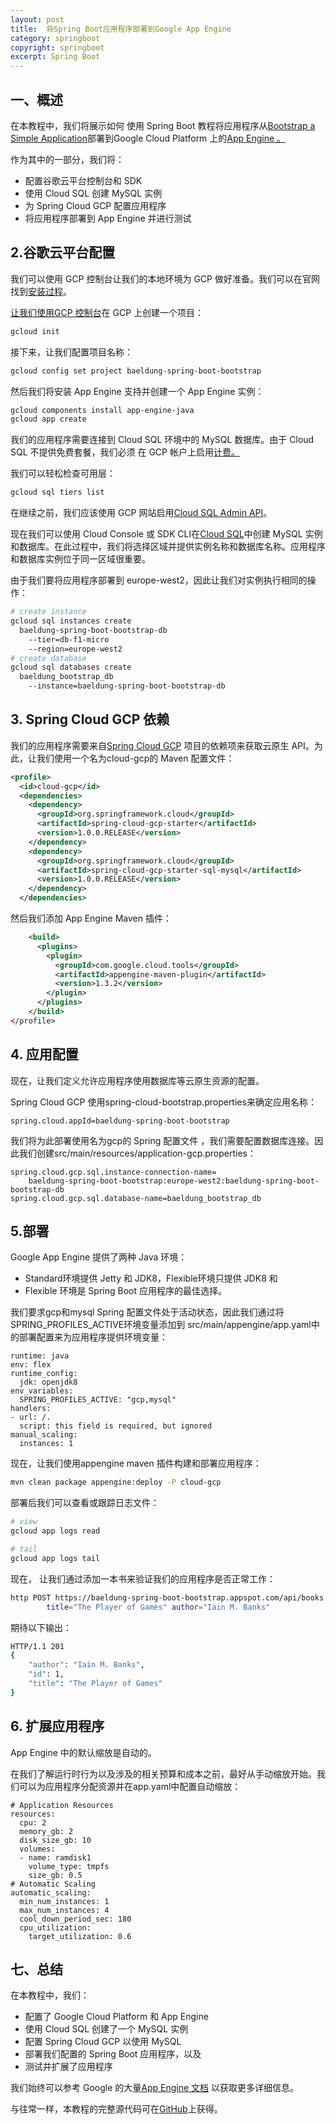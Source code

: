 ```yaml
---
layout: post
title:  将Spring Boot应用程序部署到Google App Engine
category: springboot
copyright: springboot
excerpt: Spring Boot
---
```


## 一、概述

在本教程中，我们将展示如何 使用 Spring Boot 教程将应用程序从[Bootstrap a Simple Application](https://www.baeldung.com/spring-boot-start)部署到Google Cloud Platform 上的[App Engine 。](https://cloud.google.com/appengine/)

作为其中的一部分，我们将：

-   配置谷歌云平台控制台和 SDK
-   使用 Cloud SQL 创建 MySQL 实例
-   为 Spring Cloud GCP 配置应用程序
-   将应用程序部署到 App Engine 并进行测试

## 2.谷歌云平台配置

我们可以使用 GCP 控制台让我们的本地环境为 GCP 做好准备。我们可以在官网找到[安装过程](https://cloud.google.com/sdk/)。

[让我们使用GCP 控制台](https://console.cloud.google.com/)在 GCP 上创建一个项目：

```bash
gcloud init
```

接下来，让我们配置项目名称：

```bash
gcloud config set project baeldung-spring-boot-bootstrap
```

然后我们将安装 App Engine 支持并创建一个 App Engine 实例：

```bash
gcloud components install app-engine-java
gcloud app create
```

我们的应用程序需要连接到 Cloud SQL 环境中的 MySQL 数据库。由于 Cloud SQL 不提供免费套餐，我们必须 在 GCP 帐户上启用[计费。](https://cloud.google.com/billing/docs/how-to/modify-project)

我们可以轻松检查可用层：

```bash
gcloud sql tiers list

```

在继续之前，我们应该使用 GCP 网站启用[Cloud SQL Admin API](https://console.cloud.google.com/flows/enableapi?apiid=sqladmin)。

 现在我们可以使用 Cloud Console 或 SDK CLI在[Cloud SQL](https://console.cloud.google.com/sql/instances)中创建 MySQL 实例和数据库。在此过程中，我们将选择区域并提供实例名称和数据库名称。应用程序和数据库实例位于同一区域很重要。

由于我们要将应用程序部署到 europe-west2，因此让我们对实例执行相同的操作：

```bash
# create instance
gcloud sql instances create 
  baeldung-spring-boot-bootstrap-db 
    --tier=db-f1-micro 
    --region=europe-west2
# create database
gcloud sql databases create 
  baeldung_bootstrap_db 
    --instance=baeldung-spring-boot-bootstrap-db
```

## 3. Spring Cloud GCP 依赖

我们的应用程序需要来自[Spring Cloud GCP](https://spring.io/projects/spring-cloud-gcp) 项目的依赖项来获取云原生 API。为此，让我们使用一个名为cloud-gcp的 Maven 配置文件：

```xml
<profile>
  <id>cloud-gcp</id>
  <dependencies>
    <dependency>
      <groupId>org.springframework.cloud</groupId>
      <artifactId>spring-cloud-gcp-starter</artifactId>
      <version>1.0.0.RELEASE</version>
    </dependency>
    <dependency>
      <groupId>org.springframework.cloud</groupId>
      <artifactId>spring-cloud-gcp-starter-sql-mysql</artifactId>
      <version>1.0.0.RELEASE</version>
    </dependency>
  </dependencies>
```

然后我们添加 App Engine Maven 插件：

```xml
    <build>
      <plugins>
        <plugin>
          <groupId>com.google.cloud.tools</groupId>
          <artifactId>appengine-maven-plugin</artifactId>
          <version>1.3.2</version>
        </plugin>
      </plugins>
    </build>
</profile>
```

## 4. 应用配置

现在，让我们定义允许应用程序使用数据库等云原生资源的配置。

Spring Cloud GCP 使用spring-cloud-bootstrap.properties来确定应用名称：

```plaintext
spring.cloud.appId=baeldung-spring-boot-bootstrap
```

我们将为此部署使用名为gcp的 Spring 配置文件 ，我们需要配置数据库连接。因此我们创建src/main/resources/application-gcp.properties：

```plaintext
spring.cloud.gcp.sql.instance-connection-name=
    baeldung-spring-boot-bootstrap:europe-west2:baeldung-spring-boot-bootstrap-db
spring.cloud.gcp.sql.database-name=baeldung_bootstrap_db
```

## 5.部署

Google App Engine 提供了两种 Java 环境：

-   Standard环境提供 Jetty 和 JDK8，Flexible环境只提供 JDK8 和
-   Flexible 环境是 Spring Boot 应用程序的最佳选择。

我们要求gcp和mysql Spring 配置文件处于活动状态，因此我们通过将 SPRING_PROFILES_ACTIVE环境变量添加到 src/main/appengine/app.yaml中的部署配置来为应用程序提供环境变量：

```plaintext
runtime: java
env: flex
runtime_config:
  jdk: openjdk8
env_variables:
  SPRING_PROFILES_ACTIVE: "gcp,mysql"
handlers:
- url: /.
  script: this field is required, but ignored
manual_scaling: 
  instances: 1
```

现在，让我们使用appengine maven 插件构建和部署应用程序：

```bash
mvn clean package appengine:deploy -P cloud-gcp
```

部署后我们可以查看或跟踪日志文件：

```bash
# view
gcloud app logs read

# tail
gcloud app logs tail
```

现在， 让我们通过添加一本书来验证我们的应用程序是否正常工作：

```bash
http POST https://baeldung-spring-boot-bootstrap.appspot.com/api/books 
        title="The Player of Games" author="Iain M. Banks"

```

期待以下输出：

```bash
HTTP/1.1 201 
{
    "author": "Iain M. Banks",
    "id": 1,
    "title": "The Player of Games"
}
```

## 6. 扩展应用程序

App Engine 中的默认缩放是自动的。

在我们了解运行时行为以及涉及的相关预算和成本之前，最好从手动缩放开始。我们可以为应用程序分配资源并在app.yaml中配置自动缩放：

```plaintext
# Application Resources
resources:
  cpu: 2
  memory_gb: 2
  disk_size_gb: 10
  volumes:
  - name: ramdisk1
    volume_type: tmpfs
    size_gb: 0.5
# Automatic Scaling
automatic_scaling: 
  min_num_instances: 1 
  max_num_instances: 4 
  cool_down_period_sec: 180 
  cpu_utilization: 
    target_utilization: 0.6
```

## 七、总结

在本教程中，我们：

-   配置了 Google Cloud Platform 和 App Engine
-   使用 Cloud SQL 创建了一个 MySQL 实例
-   配置 Spring Cloud GCP 以使用 MySQL
-   部署我们配置的 Spring Boot 应用程序，以及
-   测试并扩展了应用程序

我们始终可以参考 Google 的大量[App Engine 文档](https://cloud.google.com/appengine/docs/flexible/java/) 以获取更多详细信息。

与往常一样，本教程的完整源代码可在[GitHub](https://github.com/tuyucheng7/taketoday-tutorial4j/tree/master/spring-boot-modules/spring-boot-bootstrap)上获得。